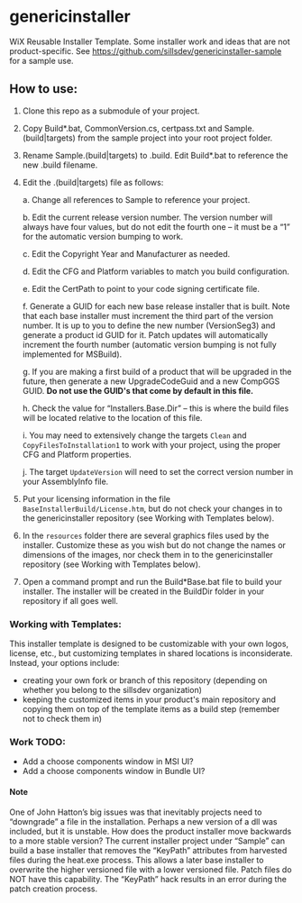 # genericinstaller

WiX Reusable Installer Template.
Some installer work and ideas that are not product-specific.
See https://github.com/sillsdev/genericinstaller-sample for a sample use.

## How to use:
1)	Clone this repo as a submodule of your project.
2)	Copy Build*.bat, CommonVersion.cs, certpass.txt and Sample.(build|targets) from the sample project into your root project folder.
3)	Rename Sample.(build|targets) to <ProjectName>.build. Edit Build*.bat to reference the new <ProjectName>.build filename.
4)	Edit the <ProjectName>.(build|targets) file as follows:

	a.	Change all references to Sample to reference your project.

	b.	Edit the current release version number. The version number will always have four values, but do not edit the fourth one – it must be a “1” for the automatic version bumping to work.

	c.	Edit the Copyright Year and Manufacturer as needed.

	d.	Edit the CFG and Platform variables to match you build configuration.

	e.	Edit the CertPath to point to your code signing certificate file.

	f.	Generate a GUID for each new base release installer that is built. Note that each base installer must increment the third part of the version number. It is up to you to define the new number (VersionSeg3) and generate a product id GUID for it. Patch updates will automatically increment the fourth number (automatic version bumping is not fully implemented for MSBuild).

	g.	If you are making a first build of a product that will be upgraded in the future, then generate a new UpgradeCodeGuid and a new CompGGS GUID. **Do not use the GUID's that come by default in this file.**

	h.	Check the value for “Installers.Base.Dir” – this is where the build files will be located relative to the location of this file.

	i.	You may need to extensively change the targets `Clean` and `CopyFilesToInstallation1` to work with your project, using the proper CFG and Platform properties.

	j.	The target `UpdateVersion` will need to set the correct version number in your AssemblyInfo file.
5)	Put your licensing information in the file `BaseInstallerBuild/License.htm`, but do not check your changes in to the genericinstaller repository (see Working with Templates below).
6)	In the `resources` folder there are several graphics files used by the installer. Customize these as you wish but do not change the names or dimensions of the images, nor check them in to the genericinstaller repository (see Working with Templates below).
7)	Open a command prompt and run the Build*Base.bat file to build your installer. The installer will be created in the BuildDir folder in your repository if all goes well.

### Working with Templates:
This installer template is designed to be customizable with your own logos, license, etc., but customizing templates in shared locations is inconsiderate. Instead, your options include:
 - creating your own fork or branch of this repository (depending on whether you belong to the sillsdev organization)
 - keeping the customized items in your product's main repository and copying them on top of the template items as a build step (remember not to check them in)	

### Work TODO:
 - Add a choose components window in MSI UI?
 - Add a choose components window in Bundle UI?

#### Note
One of John Hatton’s big issues was that inevitably projects need to “downgrade” a file in the installation. Perhaps a new version of a dll was included, but it is unstable. How does the product installer move backwards to a more stable version? The current installer project under “Sample” can build a base installer that removes the “KeyPath” attributes from harvested files during the heat.exe process. This allows a later base installer to overwrite the higher versioned file with a lower versioned file. Patch files do NOT have this capability. The “KeyPath” hack results in an error during the patch creation process.
